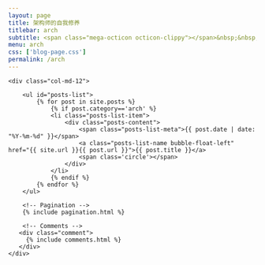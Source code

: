 ```yaml
---
layout: page
title: 架构师的自我修养
titlebar: arch
subtitle: <span class="mega-octicon octicon-clippy"></span>&nbsp;&nbsp; 其实我是一名程序员。
menu: arch
css: ['blog-page.css']
permalink: /arch
---
```


<div class="row">

    <div class="col-md-12">

        <ul id="posts-list">
            {% for post in site.posts %}
                {% if post.category=='arch' %}
                <li class="posts-list-item">
                    <div class="posts-content">
                        <span class="posts-list-meta">{{ post.date | date: "%Y-%m-%d" }}</span>
                        <a class="posts-list-name bubble-float-left" href="{{ site.url }}{{ post.url }}">{{ post.title }}</a>
                        <span class='circle'></span>
                    </div>
                </li>
                {% endif %}
            {% endfor %}
        </ul> 

        <!-- Pagination -->
        {% include pagination.html %}

        <!-- Comments -->
       <div class="comment">
         {% include comments.html %}
       </div>
    </div>

</div>
<script>
    $(document).ready(function(){

        // Enable bootstrap tooltip
        $("body").tooltip({ selector: '[data-toggle=tooltip]' });

    });
</script>